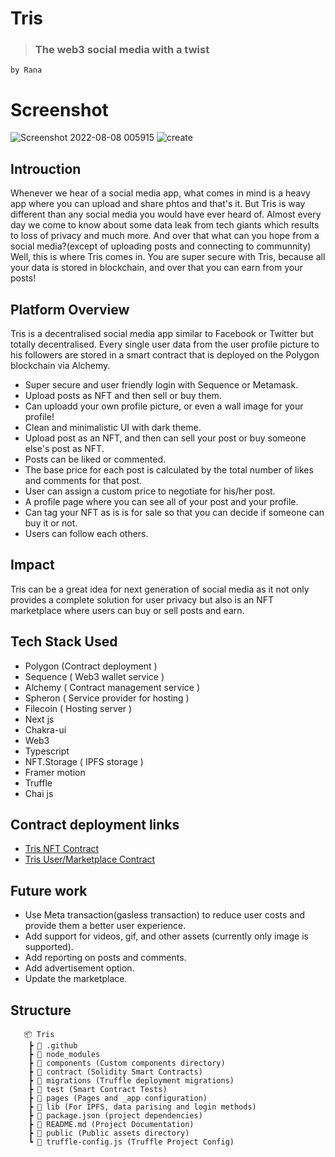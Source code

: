 # Tris
>### The web3 social media with a twist

`by Rana`

# Screenshot

![Screenshot 2022-08-08 005915](https://user-images.githubusercontent.com/86058409/183308843-1fd6a56c-d905-440c-aa82-a7893ea53d64.png)
![create](https://user-images.githubusercontent.com/86058409/183309299-d05b273c-c856-4526-9124-7dc82975f644.png)


## Introuction

Whenever we hear of a social media app, what comes in mind is a heavy app where you can upload and share phtos and  that's it. But Tris is way different than any social media you would have ever heard of.
Almost every day we come to know about some data leak from tech giants which results to loss of privacy and much more. And over that what can you hope from a social media?(except of uploading posts and connecting to communnity) Well, this is where Tris comes in. You are super secure with Tris, because all your data is stored in blockchain, and over that you can earn from your posts!

## Platform Overview

Tris is a decentralised social media app similar to Facebook or Twitter but totally decentralised. Every single user data from the user profile picture to his followers are stored in a smart contract that is deployed on the Polygon blockchain via Alchemy. 

- Super secure and user friendly login with Sequence or Metamask.
- Upload posts as NFT and then sell or buy them. 
- Can uploadd your own profile picture, or even a wall image for your profile!
- Clean and minimalistic UI with dark theme.
- Upload post as an NFT, and then can sell your post or buy someone else's post as NFT.
- Posts can be liked or commented. 
- The base price for each post is calculated by the total number of likes and comments for that post. 
- User can assign a custom price to negotiate for his/her post.
- A profile page where you can see all of your post and your profile. 
- Can tag your NFT as is is for sale so that you can decide if someone can buy it or not.
- Users can follow each others.

## Impact 

Tris can be a great idea for next generation of social media as it not only  provides a complete solution for user privacy but also is an NFT marketplace where users can buy or sell posts and earn. 


## Tech Stack Used

- Polygon (Contract deployment )
- Sequence ( Web3 wallet service )
- Alchemy ( Contract management service )
- Spheron ( Service provider for hosting )
- Filecoin ( Hosting server )
- Next js
- Chakra-ui
- Web3
- Typescript
- NFT.Storage ( IPFS storage )
- Framer motion
- Truffle
- Chai js

## Contract deployment links
- [Tris NFT Contract](https://mumbai.polygonscan.com/address/0x2dbdED251469946F8F8a9778Af5eFF8E52aC03c3)
- [Tris User/Marketplace Contract](https://mumbai.polygonscan.com/address/0x2789D7145f34E22A4552aE42a2974289826BF364)

## Future work

- Use Meta transaction(gasless transaction) to reduce user costs and provide them a better user experience.
- Add support for videos, gif, and other assets (currently only image is supported).
- Add reporting on posts and comments.
- Add advertisement option.
- Update the marketplace. 

## Structure

 ```
    📦 Tris
     ┣ 📂 .github
     ┣ 📂 node_modules
     ┣ 📂 components (Custom components directory)
     ┣ 📂 contract (Solidity Smart Contracts)
     ┣ 📂 migrations (Truffle deployment migrations)
     ┣ 📂 test (Smart Contract Tests)
     ┣ 📂 pages (Pages and _app configuration)
     ┣ 📂 lib (For IPFS, data parising and login methods)
     ┣ 📜 package.json (project dependencies)
     ┣ 📜 README.md (Project Documentation)
     ┣ 📂 public (Public assets directory)
     ┗ 📜 truffle-config.js (Truffle Project Config)
 ```
